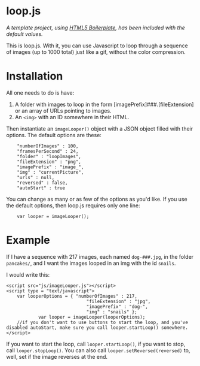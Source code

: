 loop.js
=====

*A template project, using [HTML5 Boilerplate](http://html5boilerplate.com/), has been included with the default values.*

This is loop.js. With it, you can use Javascript to loop through a sequence of images (up to 1000 total) just like a gif, without the color compression.

Installation
===
All one needs to do is have:

1. A folder with images to loop in the form [imagePrefix]###.[fileExtension] or an array of URLs pointing to images.
2. An `<img>` with an ID somewhere in their HTML.

Then instantiate an `imageLooper()` object with a JSON object filled with their options. The default options are these:

        "numberOfImages" : 100,
        "framesPerSecond" : 24,
        "folder" : "loopImages",
        "fileExtension" : "png",
        "imagePrefix" : "image_",
        "img" : "currentPicture",
        "urls" : null,
        "reversed" : false,
        "autoStart" : true
        
You can change as many or as few of the options as you'd like. If you use the default options, then loop.js requires only one line:
        
        var looper = imageLooper();

Example
===
If I have a sequence with 217 images, each named `dog-###.jpg`, in the folder `pancakes/`, and I want the images looped in an img with the id `snails`.

I would write this:

	<script src="js/imageLooper.js"></script>
	<script type = "text/javascript">
		var looperOptions = { "numberOfImages" : 217,
                                  "fileExtension" : "jpg",
                                  "imagePrefix" : "dog-",
                                  "img" : "snails" };
                var looper = imageLooper(looperOptions);
		//if you don't want to use buttons to start the loop, and you've disabled autoStart, make sure you call looper.startLoop() somewhere.	</script>

If you want to start the loop, call `looper.startLoop()`, if you want to stop, call `looper.stopLoop()`. You can also call `looper.setReversed(reversed)` to, well, set if the image reverses at the end.
